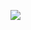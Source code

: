 <a href="https://www.youtube.com/watch?v=QE1cugQggjk"><img height="auto" src="https://i9.ytimg.com/vi/QE1cugQggjk/maxresdefault.jpg?v=6266f2d4&sqp=CJCz-bUG&rs=AOn4CLC3-BEWnwVHuXm3oTeNYomJCq2l9g"/></a>
